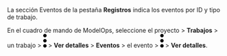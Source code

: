 La sección Eventos de la pestaña **Registros** indica los eventos por ID y tipo de trabajo.

En el cuadro de mando de ModelOps, seleccione el proyecto > **Trabajos** > un trabajo > ![kebab menu](Images/zsz1597101912145.svg) > **Ver detalles** > **Eventos** > el evento > ![kebab menu](Images/zsz1597101912145.svg) > **Ver detalles**.

